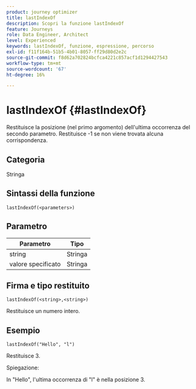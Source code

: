```yaml
---
product: journey optimizer
title: lastIndexOf
description: Scopri la funzione lastIndexOf
feature: Journeys
role: Data Engineer, Architect
level: Experienced
keywords: lastIndexOf, funzione, espressione, percorso
exl-id: f11f164b-51b5-4b01-8057-ff29d80d2e2c
source-git-commit: f8d62a702824bcfca4221c857acf1d1294427543
workflow-type: tm+mt
source-wordcount: '67'
ht-degree: 16%

---
```


# lastIndexOf {#lastIndexOf}

Restituisce la posizione (nel primo argomento) dell&#39;ultima occorrenza del secondo parametro. Restituisce -1 se non viene trovata alcuna corrispondenza.

## Categoria

Stringa

## Sintassi della funzione

`lastIndexOf(<parameters>)`

## Parametro

| Parametro | Tipo |
|-----------|------------------|
| string | Stringa |
| valore specificato | Stringa |

## Firma e tipo restituito

`lastIndexOf(<string>,<string>)`

Restituisce un numero intero.

## Esempio

`lastIndexOf("Hello", "l")`

Restituisce 3.

Spiegazione:

In &quot;Hello&quot;, l&#39;ultima occorrenza di &quot;l&quot; è nella posizione 3.

